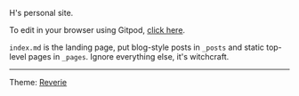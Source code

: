 H's personal site.

To edit in your browser using Gitpod, [click here](https://gitpod.io#https://github.com/helgridly/helgridly.github.io).

`index.md` is the landing page, put blog-style posts in `_posts` and static top-level pages in `_pages`. Ignore everything else, it's witchcraft.

---

Theme: [Reverie](https://github.com/amitmerchant1990/reverie)
